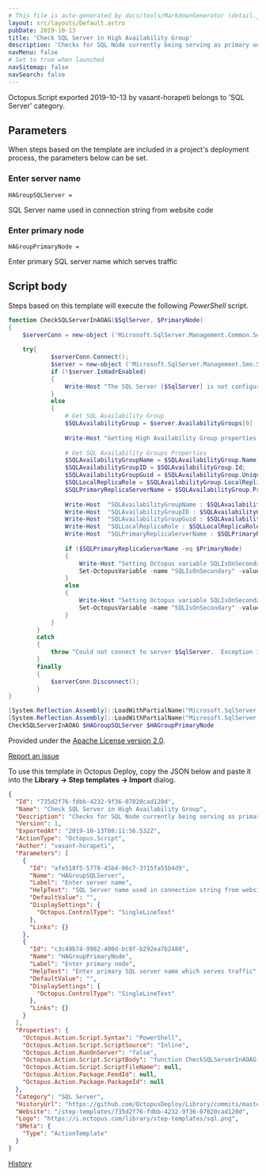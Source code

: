 ```yaml
---
# This file is auto-generated by docs/tools/MarkdownGenerator (detail.js)
layout: src/layouts/Default.astro
pubDate: 2019-10-13
title: 'Check SQL Server in High Availability Group'
description: 'Checks for SQL Node currently being serving as primary on high availability group and sets Octopus variable : SQLIsOnSecondary to true if secondary is active in High Availability Group'
navMenu: false
# Set to true when launched
navSitemap: false
navSearch: false
---
```


Octopus.Script exported 2019-10-13 by vasant-horapeti belongs to 'SQL Server' category.

## Parameters

When steps based on the template are included in a project's deployment process, the parameters below can be set.


<div class="param">

### Enter server name

`HAGroupSQLServer = `

SQL Server name used in connection string from website code

</div>
        
<div class="param">

### Enter primary node

`HAGroupPrimaryNode = `

Enter primary SQL server name which serves traffic

</div>
        

## Script body

Steps based on this template will execute the following *PowerShell* script.

```powershell
function CheckSQLServerInAOAG($SqlServer, $PrimaryNode)
{
    $serverConn = new-object ('Microsoft.SqlServer.Management.Common.ServerConnection') $SqlServer
    
    try{
            $serverConn.Connect();
            $server = new-object ('Microsoft.SqlServer.Management.Smo.Server') $serverConn  
            if (!$server.IsHadrEnabled)
            {
    	        Write-Host "The SQL Server [$SqlServer] is not configured with High Availability Group."
            }
            else
            {
                # Get SQL Availability Group
                $SQLAvailabilityGroup = $server.AvailabilityGroups[0]
    
                Write-Host "Getting High Availability Group properties."
                
                # Get SQL Availability Groups Properties
	            $SQLAvailabilityGroupName = $SQLAvailabilityGroup.Name;
	            $SQLAvailabilityGroupID = $SQLAvailabilityGroup.Id;
	            $SQLAvailabilityGroupGuid = $SQLAvailabilityGroup.UniqueId;
	            $SQLLocalReplicaRole = $SQLAvailabilityGroup.LocalReplicaRole;
	            $SQLPrimaryReplicaServerName = $SQLAvailabilityGroup.PrimaryReplicaServerName;
	            
	            Write-Host	"SQLAvailabilityGroupName : $SQLAvailabilityGroupName"
                Write-Host	"SQLAvailabilityGroupID : $SQLAvailabilityGroupID"
                Write-Host	"SQLAvailabilityGroupGuid : $SQLAvailabilityGroupGuid"
                Write-Host	"SQLLocalReplicaRole : $SQLLocalReplicaRole"
                Write-Host	"SQLPrimaryReplicaServerName : $SQLPrimaryReplicaServerName"    
    
                if ($SQLPrimaryReplicaServerName -eq $PrimaryNode)
                {
    	            Write-Host "Setting Octopus variable SQLIsOnSecondary false"
                    Set-OctopusVariable -name "SQLIsOnSecondary" -value "false"        
                }
                else 
                {
    	            Write-Host "Setting Octopus variable SQLIsOnSecondary true"
    	            Set-OctopusVariable -name "SQLIsOnSecondary" -value "true"
                }
            }
        }
        catch
        {
            throw "Could not connect to server $SqlServer.  Exception is:`r`n$($_ | fl -force | out-string)"
        }
        finally
        {
            $serverConn.Disconnect();
        }
}

[System.Reflection.Assembly]::LoadWithPartialName("Microsoft.SqlServer.SMO") | out-null
[System.Reflection.Assembly]::LoadWithPartialName("Microsoft.SqlServer.ConnectionInfo") | out-null
CheckSQLServerInAOAG $HAGroupSQLServer $HAGroupPrimaryNode
```

Provided under the [Apache License version 2.0](https://github.com/OctopusDeploy/Library/blob/master/LICENSE.txt).

[Report an issue](https://github.com/OctopusDeploy/Library/issues/new?assignees=&labels=&projects=&template=bug-report.yml&title=Issue%20with%20Check%20SQL%20Server%20in%20High%20Availability%20Group&step-template=Check%20SQL%20Server%20in%20High%20Availability%20Group)

<div class="get-json">

To use this template in Octopus Deploy, copy the JSON below and paste it into the **Library → Step templates → Import** dialog.

```json
{
  "Id": "735d2f76-fdbb-4232-9f36-07020cad120d",
  "Name": "Check SQL Server in High Availability Group",
  "Description": "Checks for SQL Node currently being serving as primary on high availability group and sets Octopus variable : SQLIsOnSecondary to true if secondary is active in High Availability Group",
  "Version": 1,
  "ExportedAt": "2019-10-13T08:11:56.532Z",
  "ActionType": "Octopus.Script",
  "Author": "vasant-horapeti",
  "Parameters": [
    {
      "Id": "afe518f5-5778-45b4-86c7-3715fa55b4d9",
      "Name": "HAGroupSQLServer",
      "Label": "Enter server name",
      "HelpText": "SQL Server name used in connection string from website code",
      "DefaultValue": "",
      "DisplaySettings": {
        "Octopus.ControlType": "SingleLineText"
      },
      "Links": {}
    },
    {
      "Id": "c3c49b74-9982-400d-bc8f-b292ea7b2488",
      "Name": "HAGroupPrimaryNode",
      "Label": "Enter primary node",
      "HelpText": "Enter primary SQL server name which serves traffic",
      "DefaultValue": "",
      "DisplaySettings": {
        "Octopus.ControlType": "SingleLineText"
      },
      "Links": {}
    }
  ],
  "Properties": {
    "Octopus.Action.Script.Syntax": "PowerShell",
    "Octopus.Action.Script.ScriptSource": "Inline",
    "Octopus.Action.RunOnServer": "false",
    "Octopus.Action.Script.ScriptBody": "function CheckSQLServerInAOAG($SqlServer, $PrimaryNode)\n{\n    $serverConn = new-object ('Microsoft.SqlServer.Management.Common.ServerConnection') $SqlServer\n    \n    try{\n            $serverConn.Connect();\n            $server = new-object ('Microsoft.SqlServer.Management.Smo.Server') $serverConn  \n            if (!$server.IsHadrEnabled)\n            {\n    \t        Write-Host \"The SQL Server [$SqlServer] is not configured with High Availability Group.\"\n            }\n            else\n            {\n                # Get SQL Availability Group\n                $SQLAvailabilityGroup = $server.AvailabilityGroups[0]\n    \n                Write-Host \"Getting High Availability Group properties.\"\n                \n                # Get SQL Availability Groups Properties\n\t            $SQLAvailabilityGroupName = $SQLAvailabilityGroup.Name;\n\t            $SQLAvailabilityGroupID = $SQLAvailabilityGroup.Id;\n\t            $SQLAvailabilityGroupGuid = $SQLAvailabilityGroup.UniqueId;\n\t            $SQLLocalReplicaRole = $SQLAvailabilityGroup.LocalReplicaRole;\n\t            $SQLPrimaryReplicaServerName = $SQLAvailabilityGroup.PrimaryReplicaServerName;\n\t            \n\t            Write-Host\t\"SQLAvailabilityGroupName : $SQLAvailabilityGroupName\"\n                Write-Host\t\"SQLAvailabilityGroupID : $SQLAvailabilityGroupID\"\n                Write-Host\t\"SQLAvailabilityGroupGuid : $SQLAvailabilityGroupGuid\"\n                Write-Host\t\"SQLLocalReplicaRole : $SQLLocalReplicaRole\"\n                Write-Host\t\"SQLPrimaryReplicaServerName : $SQLPrimaryReplicaServerName\"    \n    \n                if ($SQLPrimaryReplicaServerName -eq $PrimaryNode)\n                {\n    \t            Write-Host \"Setting Octopus variable SQLIsOnSecondary false\"\n                    Set-OctopusVariable -name \"SQLIsOnSecondary\" -value \"false\"        \n                }\n                else \n                {\n    \t            Write-Host \"Setting Octopus variable SQLIsOnSecondary true\"\n    \t            Set-OctopusVariable -name \"SQLIsOnSecondary\" -value \"true\"\n                }\n            }\n        }\n        catch\n        {\n            throw \"Could not connect to server $SqlServer.  Exception is:`r`n$($_ | fl -force | out-string)\"\n        }\n        finally\n        {\n            $serverConn.Disconnect();\n        }\n}\n\n[System.Reflection.Assembly]::LoadWithPartialName(\"Microsoft.SqlServer.SMO\") | out-null\n[System.Reflection.Assembly]::LoadWithPartialName(\"Microsoft.SqlServer.ConnectionInfo\") | out-null\nCheckSQLServerInAOAG $HAGroupSQLServer $HAGroupPrimaryNode",
    "Octopus.Action.Script.ScriptFileName": null,
    "Octopus.Action.Package.FeedId": null,
    "Octopus.Action.Package.PackageId": null
  },
  "Category": "SQL Server",
  "HistoryUrl": "https://github.com/OctopusDeploy/Library/commits/master/step-templates//opt/buildagent/work/75443764cd38076d/step-templates/sqlserver-high-availability-group.json",
  "Website": "/step-templates/735d2f76-fdbb-4232-9f36-07020cad120d",
  "Logo": "https://i.octopus.com/library/step-templates/sql.png",
  "$Meta": {
    "Type": "ActionTemplate"
  }
}
```

[History](https://github.com/OctopusDeploy/Library/commits/master/step-templates/https://github.com/OctopusDeploy/Library/commits/master/step-templates//opt/buildagent/work/75443764cd38076d/step-templates/sqlserver-high-availability-group.json)

</div>
